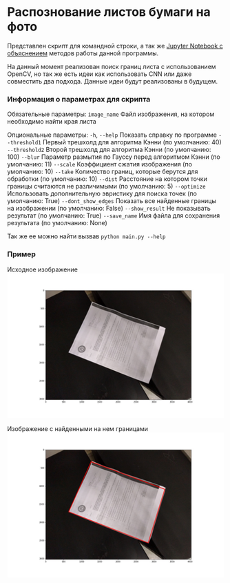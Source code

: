 # Распознование листов бумаги на фото

Представлен скрипт для командной строки, а так же [Jupyter Notebook с объяснением](./explanation.ipynb) методов работы данной программы.

На данный момент реализован поиск границ листа с использованием OpenCV, но так же есть идеи как использовать CNN или даже совместить два подхода. Данные идеи будут реализованы в будущем.

### Информация о параметрах для скрипта

Обязательные параметры:
  `image_name`          Файл изображения, на котором необходимо найти края листа

Опциональные параметры:
  `-h`, `--help`          Показать справку по программе
  `--threshold1`          Первый трешхолд для алгоритма Кэнни (по умолчанию: 40)
  `--threshold2`          Второй трешхолд для алгоритма Кэнни (по умолчанию: 100)
  `--blur`                Параметр размытия по Гауссу перед алгоритмом Кэнни (по умолчанию: 11)
  `--scale`               Коэффициент сжатия изображения (по умолчанию: 10)
  `--take`                Количество границ, которые берутся для обработки (по умолчанию: 10)
  `--dist`                Расстояние на котором точки границы считаются не различимыми (по умолчанию: 5)
  `--optimize`            Использовать дополнительную эвристику для поиска точек (по умолчанию: True)
  `--dont_show_edges`     Показать все найденные границы на изображении (по умолчанию: False)
  `--show_result`         Не показывать результат (по умолчанию: True)
  `--save_name`           Имя файла для сохранения результата (по умолчанию: None)

Так же ее можно найти вызвав `python main.py --help`

### Пример

Исходное изображение
![Исходное изображение](unprocessed.jpg)

Изображение с найденными на нем границами
![Изображение с найденными на нем границами](processed.jpg)
